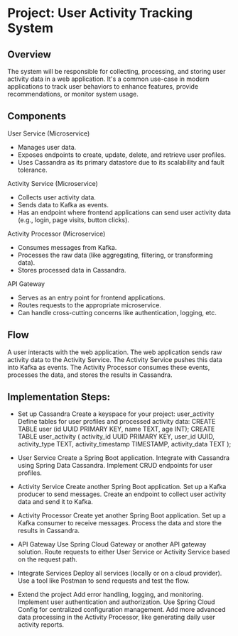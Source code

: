 # Project: User Activity Tracking System
## Overview
The system will be responsible for collecting, processing, and storing user activity data in a web application. It's a common use-case in modern applications to track user behaviors to enhance features, provide recommendations, or monitor system usage.

## Components
User Service (Microservice)
- Manages user data.
- Exposes endpoints to create, update, delete, and retrieve user profiles.
- Uses Cassandra as its primary datastore due to its scalability and fault tolerance.

Activity Service (Microservice)
- Collects user activity data.
- Sends data to Kafka as events.
- Has an endpoint where frontend applications can send user activity data (e.g., login, page visits, button clicks).

Activity Processor (Microservice)
- Consumes messages from Kafka.
- Processes the raw data (like aggregating, filtering, or transforming data).
- Stores processed data in Cassandra.

API Gateway
- Serves as an entry point for frontend applications.
- Routes requests to the appropriate microservice.
- Can handle cross-cutting concerns like authentication, logging, etc.

## Flow
A user interacts with the web application.
The web application sends raw activity data to the Activity Service.
The Activity Service pushes this data into Kafka as events.
The Activity Processor consumes these events, processes the data, and stores the results in Cassandra.

## Implementation Steps:
- Set up Cassandra
    Create a keyspace for your project:
        user_activity
    Define tables for user profiles and processed activity data:
        CREATE TABLE user (id UUID PRIMARY KEY, name TEXT, age INT);
        CREATE TABLE user_activity (
            activity_id UUID PRIMARY KEY,
            user_id UUID,
            activity_type TEXT,
            activity_timestamp TIMESTAMP,
            activity_data TEXT
        );


- User Service
    Create a Spring Boot application.
    Integrate with Cassandra using Spring Data Cassandra.
    Implement CRUD endpoints for user profiles.

- Activity Service
    Create another Spring Boot application.
    Set up a Kafka producer to send messages.
    Create an endpoint to collect user activity data and send it to Kafka.

- Activity Processor
    Create yet another Spring Boot application.
    Set up a Kafka consumer to receive messages.
    Process the data and store the results in Cassandra.

- API Gateway
    Use Spring Cloud Gateway or another API gateway solution.
    Route requests to either User Service or Activity Service based on the request path.

- Integrate Services
    Deploy all services (locally or on a cloud provider).
    Use a tool like Postman to send requests and test the flow.

- Extend the project
    Add error handling, logging, and monitoring.
    Implement user authentication and authorization.
    Use Spring Cloud Config for centralized configuration management.
    Add more advanced data processing in the Activity Processor, like generating daily user activity reports.

